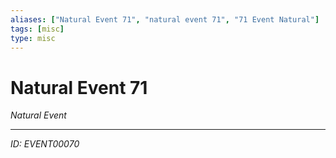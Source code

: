 ```yaml
---
aliases: ["Natural Event 71", "natural event 71", "71 Event Natural"]
tags: [misc]
type: misc
---
```


# Natural Event 71

*Natural Event*

---
*ID: EVENT00070*